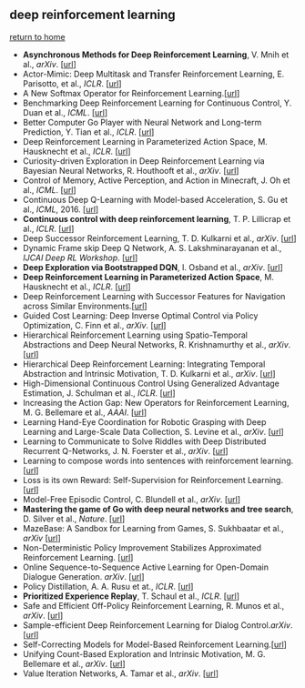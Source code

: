 ## deep reinforcement learning

[return to home](../../../README.md)

- <b>Asynchronous Methods for Deep Reinforcement Learning</b>, V. Mnih et al., *arXiv*. [[url](http://arxiv.org/abs/1602.01783)]
- Actor-Mimic: Deep Multitask and Transfer Reinforcement Learning, E. Parisotto, et al., *ICLR*. [[url](http://arxiv.org/abs/1511.06342)]
- A New Softmax Operator for Reinforcement Learning.[[url](https://128.84.21.199/abs/1612.05628?context=cs)]
- Benchmarking Deep Reinforcement Learning for Continuous Control, Y. Duan et al., *ICML*. [[url](https://arxiv.org/abs/1604.06778)]
- Better Computer Go Player with Neural Network and Long-term Prediction, Y. Tian et al., *ICLR*. [[url](http://arxiv.org/abs/1511.06410)]
- Deep Reinforcement Learning in Parameterized Action Space, M. Hausknecht et al., *ICLR*. [[url](http://arxiv.org/abs/1511.04143)]
- Curiosity-driven Exploration in Deep Reinforcement Learning via Bayesian Neural Networks, R. Houthooft et al., *arXiv*. [[url](http://arxiv.org/abs/1605.09674)]
- Control of Memory, Active Perception, and Action in Minecraft, J. Oh et al., *ICML*. [[url](http://arxiv.org/abs/1605.09128)]
- Continuous Deep Q-Learning with Model-based Acceleration, S. Gu et al., *ICML*, 2016. [[url](http://arxiv.org/abs/1603.00748)]
- <b>Continuous control with deep reinforcement learning</b>, T. P. Lillicrap et al., *ICLR*. [[url](http://arxiv.org/abs/1509.02971)]
- Deep Successor Reinforcement Learning, T. D. Kulkarni et al., *arXiv*. [[url](http://arxiv.org/abs/1606.02396)]
- Dynamic Frame skip Deep Q Network, A. S. Lakshminarayanan et al., *IJCAI Deep RL Workshop*. [[url](http://arxiv.org/abs/1605.05365)]
- <b>Deep Exploration via Bootstrapped DQN</b>, I. Osband et al., *arXiv*. [[url](http://arxiv.org/abs/1602.04621)]
- <b>Deep Reinforcement Learning in Parameterized Action Space</b>, M. Hausknecht et al., *ICLR*. [[url](http://arxiv.org/abs/1511.04143)]
- Deep Reinforcement Learning with Successor Features for Navigation across Similar Environments.[[url](https://scirate.com/arxiv/1612.05533)]
- Guided Cost Learning: Deep Inverse Optimal Control via Policy Optimization, C. Finn et al., *arXiv*. [[url](http://arxiv.org/abs/1603.00448)]
- Hierarchical Reinforcement Learning using Spatio-Temporal Abstractions and Deep Neural Networks, R. Krishnamurthy et al., *arXiv*. [[url](https://arxiv.org/abs/1605.05359)]
- Hierarchical Deep Reinforcement Learning: Integrating Temporal Abstraction and Intrinsic Motivation, T. D. Kulkarni et al., *arXiv*. [[url](https://arxiv.org/abs/1604.06057)]
- High-Dimensional Continuous Control Using Generalized Advantage Estimation, J. Schulman et al., *ICLR*. [[url](http://arxiv.org/abs/1506.02438)]
- Increasing the Action Gap: New Operators for Reinforcement Learning, M. G. Bellemare et al., *AAAI*. [[url](http://arxiv.org/abs/1512.04860)]
- Learning Hand-Eye Coordination for Robotic Grasping with Deep Learning and Large-Scale Data Collection, S. Levine et al., *arXiv*. [[url](http://arxiv.org/abs/1603.02199)]
- Learning to Communicate to Solve Riddles with Deep Distributed Recurrent Q-Networks, J. N. Foerster et al., *arXiv*. [[url](http://arxiv.org/abs/1602.02672)]
- Learning to compose words into sentences with reinforcement learning. [[url](https://www.google.com.hk/url?sa=t&rct=j&q=&esrc=s&source=web&cd=3&cad=rja&uact=8&ved=0ahUKEwim56OJ1I_RAhUJi1QKHcDRAEYQFgg2MAI&url=https%3A%2F%2Fwww.reddit.com%2Fr%2FMachineLearning%2Fcomments%2F5b373g%2Fr_learning_to_compose_words_into_sentences_with%2F&usg=AFQjCNFBoour5fTqAiKQF1NXNon2e-j9pA)]
- Loss is its own Reward: Self-Supervision for Reinforcement Learning.[[url](https://arxiv.org/abs/1612.07307)]
- Model-Free Episodic Control, C. Blundell et al., *arXiv*. [[url](http://arxiv.org/abs/1606.04460)]
- <b>Mastering the game of Go with deep neural networks and tree search</b>, D. Silver et al., *Nature*. [[url](http://www.nature.com/nature/journal/v529/n7587/full/nature16961.html)]
- MazeBase: A Sandbox for Learning from Games, S. Sukhbaatar et al., *arXiv* [[url](http://arxiv.org/abs/1511.07401)]
- Non-Deterministic Policy Improvement Stabilizes Approximated Reinforcement Learning. [[url](https://ewrl.files.wordpress.com/2016/11/ewrl13-2016-submission_2.pdf)]
- Online Sequence-to-Sequence Active Learning for Open-Domain Dialogue Generation. *arXiv*. [[url](https://arxiv.org/abs/1612.03929)]
- Policy Distillation, A. A. Rusu et at., *ICLR*. [[url](http://arxiv.org/abs/1511.06295)]
- <b>Prioritized Experience Replay</b>, T. Schaul et al., *ICLR*. [[url](http://arxiv.org/abs/1511.05952)]
- Safe and Efficient Off-Policy Reinforcement Learning, R. Munos et al., *arXiv*. [[url](https://arxiv.org/abs/1606.02647)]
- Sample-efficient Deep Reinforcement Learning for Dialog Control.*arXiv*.[[url](https://scirate.com/arxiv/1612.06000)]
- Self-Correcting Models for Model-Based Reinforcement Learning.[[url](https://scirate.com/arxiv/1612.06018)]
- Unifying Count-Based Exploration and Intrinsic Motivation, M. G. Bellemare et al., *arXiv*. [[url](https://arxiv.org/abs/1606.01868)]
- Value Iteration Networks, A. Tamar et al., *arXiv*. [[url](http://arxiv.org/abs/1602.02867)]
